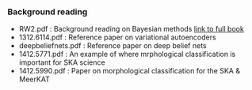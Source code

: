 ### Background reading

* RW2.pdf : Background reading on Bayesian methods [link to full book](http://www.gaussianprocess.org/gpml/chapters/)
* 1312.6114.pdf : Reference paper on variational autoencoders
* deepbeliefnets.pdf : Reference paper on deep belief nets
* 1412.5771.pdf : An example of where mrphological classification is important for SKA science
* 1412.5990.pdf : Paper on morphological classification for the SKA & MeerKAT

